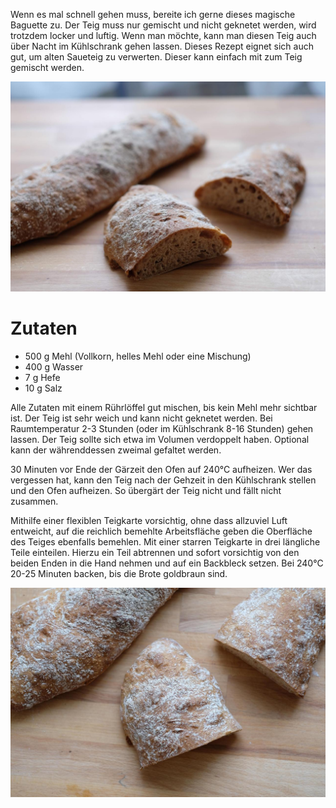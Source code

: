 <!--
.. title: Einfaches Ciabatta
.. slug: einfaches-ciabatta
.. date: 2019-12-22 07:46:17 UTC+01:00
.. tags: ciabatta,einfach,vollkorn,baguette
.. category:
.. link:
.. description: Einfaches Ciabattabrot mit wenig Hefe
.. type: text
-->

Wenn es mal schnell gehen muss, bereite ich gerne dieses magische Baguette zu. Der Teig muss nur gemischt und nicht geknetet werden, wird trotzdem locker und luftig. Wenn man möchte, kann man diesen Teig auch über Nacht im Kühlschrank gehen lassen. Dieses Rezept eignet sich auch gut, um alten Saueteig zu verwerten. Dieser kann einfach mit zum Teig gemischt werden.

![Ciabatta](/images/baguette1.jpg)

<!-- TEASER_END -->

# Zutaten

-   500 g Mehl (Vollkorn, helles Mehl oder eine Mischung)
-   400 g Wasser
-   7 g Hefe
-   10 g Salz

Alle Zutaten mit einem Rührlöffel gut mischen, bis kein Mehl mehr sichtbar ist. Der Teig ist sehr weich und kann nicht geknetet werden. Bei Raumtemperatur 2-3 Stunden (oder im Kühlschrank 8-16 Stunden) gehen lassen. Der Teig sollte sich etwa im Volumen verdoppelt haben. Optional kann der währenddessen zweimal gefaltet werden.

30 Minuten vor Ende der Gärzeit den Ofen auf 240°C aufheizen. Wer das vergessen hat, kann den Teig nach der Gehzeit in den Kühlschrank stellen und den Ofen aufheizen. So übergärt der Teig nicht und fällt nicht zusammen.

Mithilfe einer flexiblen Teigkarte vorsichtig, ohne dass allzuviel Luft entweicht, auf die reichlich bemehlte Arbeitsfläche geben die Oberfläche des Teiges ebenfalls bemehlen. Mit einer starren Teigkarte in drei längliche Teile einteilen. Hierzu ein Teil abtrennen und sofort vorsichtig von den beiden Enden in die Hand nehmen und auf ein Backbleck setzen. Bei 240°C 20-25 Minuten backen, bis die Brote goldbraun sind.

![Ciabatta](/images/baguette2.jpg)
